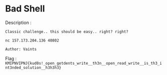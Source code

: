 # Bad Shell

Description :
```
Classic challenge.. this should be easy.. right? right?

nc 157.173.204.136 40802

Author: Vaints
```

Flag     	: `KMIPNVIPNJ{kud0s!_open_getdents_write__th3n__open_read_write__is_th3_int3nded_solution__h3h3h3}`